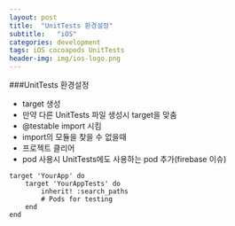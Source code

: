 ```yaml
---
layout: post
title:  "UnitTests 환경설정"
subtitle:   "iOS"
categories: development
tags: iOS cocoapods UnitTests
header-img: img/ios-logo.png
---
```


###UnitTests 환경설정
- target 생성
- 만약 다른 UnitTests 파일 생성시 target을 맞춤
- @testable import 시킴
- import의 모듈을 찾을 수 없을때
- 프로젝트 클리어
- pod 사용시 UnitTests에도 사용하는 pod 추가(firebase 이슈)

```
target 'YourApp' do
    target 'YourAppTests' do
        inherit! :search_paths
        # Pods for testing
    end
end
```

<script async src="//pagead2.googlesyndication.com/pagead/js/adsbygoogle.js"></script>
<!-- posts -->
<ins class="adsbygoogle"
     style="display:block"
     data-ad-client="ca-pub-1778623499634593"
     data-ad-slot="2464814109"
     data-ad-format="auto"
     data-full-width-responsive="true"></ins>
<script>
(adsbygoogle = window.adsbygoogle || []).push({});
</script>
